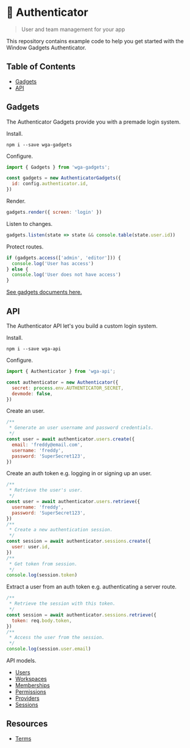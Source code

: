 # 🏇 Authenticator

> User and team management for your app

This repository contains example code to help you get started with the Window Gadgets Authenticator.

## Table of Contents

- [Gadgets](#gadgets)
- [API](#api)

## Gadgets

The Authenticator Gadgets provide you with a premade login system.

Install.

```shell
npm i --save wga-gadgets
```

Configure.

```js
import { Gadgets } from 'wga-gadgets';

const gadgets = new AuthenticatorGadgets({
  id: config.authenticator.id,
})
```

Render.

```js
gadgets.render({ screen: 'login' })
```

Listen to changes.

```js
gadgets.listen(state => state && console.table(state.user.id))
```

Protect routes.

```js
if (gadgets.access(['admin', 'editor'])) {
  console.log('User has access')
} else {
  console.log('User does not have access')
}
```

[See gadgets documents here.](https://github.com/jackrobertscott/authenticator/blob/master/docs/gadgets/gadgets.md)

## API

The Authenticator API let's you build a custom login system.

Install.

```shell
npm i --save wga-api
```

Configure.

```js
import { Authenticator } from 'wga-api';

const authenticator = new Authenticator({
  secret: process.env.AUTHENTICATOR_SECRET,
  devmode: false,
})
```

Create an user.

```js
/**
 * Generate an user username and password credentials.
 */
const user = await authenticator.users.create({
  email: 'freddy@email.com',
  username: 'freddy',
  password: 'SuperSecret123',
})
```

Create an auth token e.g. logging in or signing up an user.

```js
/**
 * Retrieve the user's user.
 */
const user = await authenticator.users.retrieve({
  username: 'freddy',
  password: 'SuperSecret123',
})
/**
 * Create a new authentication session.
 */
const session = await authenticator.sessions.create({
  user: user.id,
})
/**
 * Get token from session.
 */
console.log(session.token)
```

Extract a user from an auth token e.g. authenticating a server route.

```js
/**
 * Retrieve the session with this token.
 */
const session = await authenticator.sessions.retrieve({
  token: req.body.token,
})
/**
 * Access the user from the session.
 */
console.log(session.user.email)
```

API models.

- [Users](https://github.com/jackrobertscott/authenticator/blob/master/docs/api/users.md)
- [Workspaces](https://github.com/jackrobertscott/authenticator/blob/master/docs/api/workspaces.md)
- [Memberships](https://github.com/jackrobertscott/authenticator/blob/master/docs/api/memberships.md)
- [Permissions](https://github.com/jackrobertscott/authenticator/blob/master/docs/api/permissions.md)
- [Providers](https://github.com/jackrobertscott/authenticator/blob/master/docs/api/providers.md)
- [Sessions](https://github.com/jackrobertscott/authenticator/blob/master/docs/api/sessions.md)

## Resources

- [Terms](https://github.com/jackrobertscott/authenticator/blob/master/docs/legal/terms.md)
